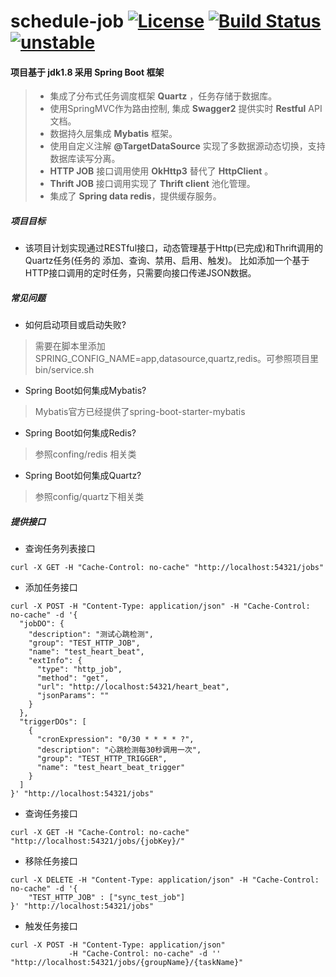 # schedule-job [![License](https://img.shields.io/github/license/mashape/apistatus.svg)](http://www.opensource.org/licenses/mit-license.php) [![Build Status](https://travis-ci.org/mybatis/spring.svg?branch=master)](https://travis-ci.org/mybatis/spring) [![unstable](http://badges.github.io/stability-badges/dist/unstable.svg)](http://github.com/badges/stability-badges)
#### 项目基于 __jdk1.8__ 采用 __Spring Boot__ 框架
> * 集成了分布式任务调度框架 __Quartz__ ，任务存储于数据库。
> * 使用SpringMVC作为路由控制, 集成 __Swagger2__ 提供实时 __Restful__ API文档。
> * 数据持久层集成 __Mybatis__ 框架。
> * 使用自定义注解 __@TargetDataSource__ 实现了多数据源动态切换，支持数据库读写分离。
> * __HTTP JOB__ 接口调用使用 __OkHttp3__ 替代了 __HttpClient__ 。
> * __Thrift JOB__ 接口调用实现了 __Thrift client__ 池化管理。
> * 集成了 __Spring data redis__，提供缓存服务。

##### 项目目标
* 该项目计划实现通过RESTful接口，动态管理基于Http(已完成)和Thrift调用的Quartz任务(任务的 添加、查询、禁用、启用、触发)。
比如添加一个基于HTTP接口调用的定时任务，只需要向接口传递JSON数据。

##### 常见问题
* 如何启动项目或启动失败?
>  需要在脚本里添加SPRING_CONFIG_NAME=app,datasource,quartz,redis。可参照项目里bin/service.sh

* Spring Boot如何集成Mybatis?
>  Mybatis官方已经提供了spring-boot-starter-mybatis
  
* Spring Boot如何集成Redis?
>  参照confing/redis 相关类
  
* Spring Boot如何集成Quartz?
>  参照config/quartz下相关类
  
##### 提供接口
* 查询任务列表接口
```shell
curl -X GET -H "Cache-Control: no-cache" "http://localhost:54321/jobs"
```

* 添加任务接口
```shell
curl -X POST -H "Content-Type: application/json" -H "Cache-Control: no-cache" -d '{
  "jobDO": {
    "description": "测试心跳检测",
    "group": "TEST_HTTP_JOB",
    "name": "test_heart_beat",
    "extInfo": {
      "type": "http_job",
      "method": "get",
      "url": "http://localhost:54321/heart_beat",
      "jsonParams": ""
    }
  },
  "triggerDOs": [
    {
      "cronExpression": "0/30 * * * * ?",
      "description": "心跳检测每30秒调用一次",
      "group": "TEST_HTTP_TRIGGER",
      "name": "test_heart_beat_trigger"
    }
  ]
}' "http://localhost:54321/jobs"
```

* 查询任务接口
```shell
curl -X GET -H "Cache-Control: no-cache" "http://localhost:54321/jobs/{jobKey}/"
```

* 移除任务接口
```shell
curl -X DELETE -H "Content-Type: application/json" -H "Cache-Control: no-cache" -d '{
    "TEST_HTTP_JOB" : ["sync_test_job"]
}' "http://localhost:54321/jobs"
```

* 触发任务接口
```shell
curl -X POST -H "Content-Type: application/json" 
             -H "Cache-Control: no-cache" -d '' "http://localhost:54321/jobs/{groupName}/{taskName}"
```

